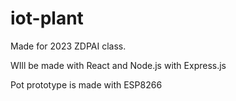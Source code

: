 # iot-plant
Made for 2023 ZDPAI class.

WIll be made with React and Node.js with Express.js

Pot prototype is made with ESP8266
